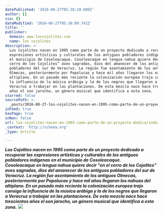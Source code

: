 ```yaml
---
datePublished: '2016-08-27T05:38:28.609Z'
author: []
via: {}
dateModified: '2016-08-27T05:38:09.742Z'
title: ''
publisher:
  domain: www.loscojolites.com
  name: los cojolites
description: >-
  Los Cojolites nacen en 1995 como parte de un proyecto dedicado a recuperar las
  expresiones artísticas y culturales de los antiguos pobladores indígenas en
  el municipio de Cosoleacaque. Cosoleacaque en lengua nahua quiere decir “en el
  cerro de los Cojolites” aves sagradas, dios del amanecer de los antiguos
  pobladores del sur de Veracruz. La región fue asentamiento de los antiguos
  Olmecas, posteriormente por Popolucas y hace mil años llegaron los nahuas del
  altiplano. En un pasado más reciente la colonización europea trajo consigo
  la influencia de la música arábiga y la de los negros que llegaron a
  Veracruz a trabajar en las plantaciones. De esta mezcla nace hace trescientos
  años el son jarocho, un género musical que identifica a esta zona.
starred: false
sourcePath: >-
  _posts/2016-08-27-los-cojolites-nacen-en-1995-como-parte-de-un-proyecto-dedica.md
inFeed: true
hasPage: true
inNav: false
url: los-cojolites-nacen-en-1995-como-parte-de-un-proyecto-dedica/index.html
_context: 'http://schema.org'
_type: Article

---
```

_**Los Cojolites nacen en 1995 como parte de un proyecto dedicado a recuperar las expresiones artísticas y culturales de los antiguos pobladores indígenas en el municipio de Cosoleacaque.**_  
_**Cosoleacaque en lengua nahua quiere decir "en el cerro de los Cojolites" aves sagradas, dios del amanecer de los antiguos pobladores del sur de Veracruz. La región fue asentamiento de los antiguos Olmecas, posteriormente por Popolucas y hace mil años llegaron los nahuas del altiplano. En un pasado más reciente la colonización europea trajo consigo la influencia de la música arábiga y la de los negros que llegaron a Veracruz a trabajar en las plantaciones. De esta mezcla nace hace trescientos años el son jarocho, un género musical que identifica a esta zona.**_
![](https://s3-us-west-2.amazonaws.com/the-grid-img/p/d66492c1de04bb438ca2774a18913b4cc71199d1.jpg)